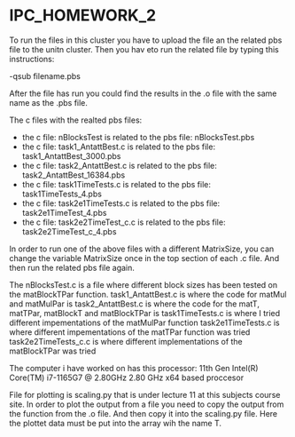 # IPC_HOMEWORK_2

To run the files in this cluster you have to upload the file an the related pbs file to the unitn cluster. Then you hav eto run the related file by typing this instructions:

-qsub filename.pbs

After the file has run you could find the results in the .o file with the same name as the .pbs file.

The c files with the realted pbs files:
- the c file: nBlocksTest is related to the pbs file: nBlocksTest.pbs
- the c file: task1_AntattBest.c is related to the pbs file: task1_AntattBest_3000.pbs
- the c file: task2_AntattBest.c is related to the pbs file: task2_AntattBest_16384.pbs
- the c file: task1TimeTests.c is related to the pbs file: task1TimeTests_4.pbs
- the c file: task2e1TimeTests.c is related to the pbs file: task2e1TimeTest_4.pbs
- the c file: task2e2TimeTest_c.c is related to the pbs file: task2e2TimeTest_c_4.pbs

In order to run one of the above files with a different MatrixSize, you can change the variable MatrixSize once in the top section of each .c file. And then run the related pbs file again. 

The nBlocksTest.c is a file where different block sizes has been tested on the matBlockTPar function.
task1_AntattBest.c is where the code for matMul and matMulPar is
task2_AntattBest.c is where the code for the matT, matTPar, matBlockT and matBlockTPar is
task1TimeTests.c is where I tried different impementations of the matMulPar function
task2e1TimeTests.c is where different impementations of the matTPar function was tried
task2e2TimeTests_c.c is where different implementations of the matBlockTPar was tried

The computer i have worked on has this processor: 11th Gen Intel(R) Core(TM) i7-1165G7 @ 2.80GHz   2.80 GHz
x64 based proccesor

File for plotting is scaling.py that is under lecture 11 at this subjects course site. In order to plot the output from a file you need to copy the output from the function from the .o file. And then copy it into the scaling.py file. Here the plottet data must be put into the array wih the name T.
